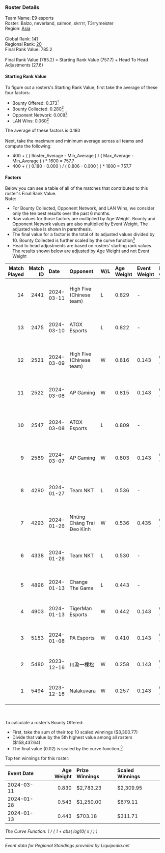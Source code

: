 ### Roster Details<br />
Team Name: E9 esports<br />
Roster: Balzo, neverland, salmon, skrrrr, T3rrymeister<br />
Region: [Asia]( ../standings_asia.md)<br />
<br />
Global Rank: [141](../standings_global.md)<br />
Regional Rank: [20]( ../standings_asia.md)<br />
Final Rank Value:  785.2<br />
<br />
Final Rank Value (785.2) = Starting Rank Value (757.7) + Head To Head Adjustments (27.6)<br />

#### Starting Rank Value<br />
To figure out a rosters's Starting Rank Value, first take the average of these four factors:<br />
- Bounty Offered: 0.373[<sup>1</sup>](#table2)
- Bounty Collected: 0.280[<sup>2</sup>](#table1)
- Opponent Network: 0.008[<sup>2</sup>](#table1)
- LAN Wins: 0.060[<sup>2</sup>](#table1)

The average of these factors is 0.180<br />
<br />
Next, take the maximum and minimum average across all teams and compute the following:<br />
- 400 + ( ( Roster_Average - Min_Average ) / ( Max_Average - Min_Average ) ) * 1600 = 757.7
- 400 + ( ( 0.180 - 0.000 ) / ( 0.806 - 0.000 ) ) * 1600 = 757.7


#### Factors<br />
Below you can see a table of all of the matches that contributed to this roster's Final Rank Value.<br />
Note:<br />

- For Bounty Collected, Opponent Network, and LAN Wins, we consider only the ten best results over the past 6 months.
- Raw values for those factors are multiplied by Age Weight. Bounty and Opponent Network values are also multiplied by Event Weight. The adjusted value is shown in parenthesis.
- The final value for a factor is the total of its adjusted values divided by 10. Bounty Collected is further scaled by the curve function[<sup>3</sup>](#curveFunction)
- Head to head adjustments are based on rosters' starting rank values. The results shown below are adjusted by Age Weight and not Event Weight
<span id="table1"></span><br />


| Match Played | Match ID | Date       | Opponent                  | W/L | Age Weight | Event Weight | Bounty Collected | Opponent Network | LAN Wins      | H2H Adj. | Roster                                         |
| -: | -: | :- | :- | :- | :- | :- | :- | :- | :- | -: | :- |
|           14 |     2441 | 2024-03-11 | High Five (Chinese team)  | L   | 0.829      | -            | -                | -                | -             |   -10.65 | Balzo, neverland, salmon, skrrrr, T3rrymeister |
|           13 |     2475 | 2024-03-10 | ATOX Esports              | L   | 0.822      | -            | -                | -                | -             |    -4.28 | Balzo, neverland, salmon, skrrrr, T3rrymeister |
|           12 |     2521 | 2024-03-09 | High Five (Chinese team)  | W   | 0.816      | 0.143        | 0.045 (0.005)    | 0.282 (0.033)    | false (0.000) |    15.05 | Balzo, neverland, salmon, skrrrr, T3rrymeister |
|           11 |     2522 | 2024-03-08 | AP Gaming                 | W   | 0.815      | 0.143        | 0.082 (0.010)    | 0.152 (0.018)    | false (0.000) |    17.17 | Balzo, neverland, salmon, skrrrr, T3rrymeister |
|           10 |     2547 | 2024-03-08 | ATOX Esports              | L   | 0.809      | -            | -                | -                | -             |    -3.83 | Balzo, neverland, salmon, skrrrr, T3rrymeister |
|            9 |     2589 | 2024-03-07 | AP Gaming                 | W   | 0.803      | 0.143        | 0.082 (0.009)    | 0.152 (0.017)    | false (0.000) |    17.68 | Balzo, neverland, salmon, skrrrr, T3rrymeister |
|            8 |     4290 | 2024-01-27 | Team NKT                  | L   | 0.536      | -            | -                | -                | -             |    -7.57 | N1nE, neverland, salmon, T3rrymeister, Tikkkk  |
|            7 |     4293 | 2024-01-26 | Những Chàng Trai Đeo Kính | W   | 0.536      | 0.435        | 0.007 (0.002)    | 0.054 (0.013)    | true (0.536)  |     8.17 | N1nE, neverland, salmon, T3rrymeister, Tikkkk  |
|            6 |     4338 | 2024-01-26 | Team NKT                  | L   | 0.530      | -            | -                | -                | -             |    -7.62 | N1nE, neverland, salmon, T3rrymeister, Tikkkk  |
|            5 |     4896 | 2024-01-13 | Change The Game           | L   | 0.443      | -            | -                | -                | -             |    -9.13 | kylin, N1nE, salmon, T3rrymeister, Tikkkk      |
|            4 |     4903 | 2024-01-13 | TigerMan Esports          | W   | 0.442      | 0.143        | 0.001 (0.000)    | 0.000 (0.000)    | false (0.000) |     2.80 | kylin, N1nE, salmon, T3rrymeister, Tikkkk      |
|            3 |     5153 | 2024-01-08 | PA Esports                | W   | 0.410      | 0.143        | 0.001 (0.000)    | 0.000 (0.000)    | false (0.000) |     2.61 | kylin, N1nE, salmon, T3rrymeister, Tikkkk      |
|            2 |     5480 | 2023-12-16 | 川渝一棵松                     | W   | 0.258      | 0.143        | 0.001 (0.000)    | 0.009 (0.000)    | false (0.000) |     2.45 | kylin, N1nE, salmon, T3rrymeister, Tikkkk      |
|            1 |     5494 | 2023-12-16 | Nalakuvara                | W   | 0.257      | 0.143        | 0.027 (0.001)    | 0.070 (0.003)    | false (0.000) |     4.71 | kylin, N1nE, salmon, T3rrymeister, Tikkkk      |

<br />
<span id="table2"></span><br />
To calculate a roster's Bounty Offered:<br />

- First, take the sum of their top 10 scaled winnings ($3,300.77)
- Divide that value by the 5th highest value among all rosters ($158,437.64)
- The final value (0.02) is scaled by the curve function.[<sup>3</sup>](#curveFunction)

Top ten winnings for this roster:<br />

| Event Date | Age Weight | Prize Winnings | Scaled Winnings |
| :- | -: | :- | :- |
| 2024-03-11 |      0.830 | $2,783.23      | $2,309.95       |
| 2024-01-28 |      0.543 | $1,250.00      | $679.11         |
| 2024-01-13 |      0.443 | $703.18        | $311.71         |


<span id="curveFunction"></span>_The Curve Function: 1 / ( 1 + abs( log10( x ) ) )_<br />

---
_Event data for Regional Standings provided by Liquipedia.net_<br />

